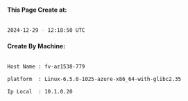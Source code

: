 
   
#### This Page Create at:

```bash

2024-12-29 - 12:18:50 UTC

```

#### Create By Machine:

```bash

Host Name : fv-az1538-779

platform  : Linux-6.5.0-1025-azure-x86_64-with-glibc2.35

Ip Local  : 10.1.0.20

```

